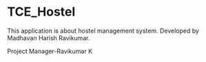 # TCE_Hostel
This application is about hostel management system.
Developed by Madhavan Harish Ravikumar.

Project Manager-Ravikumar K
